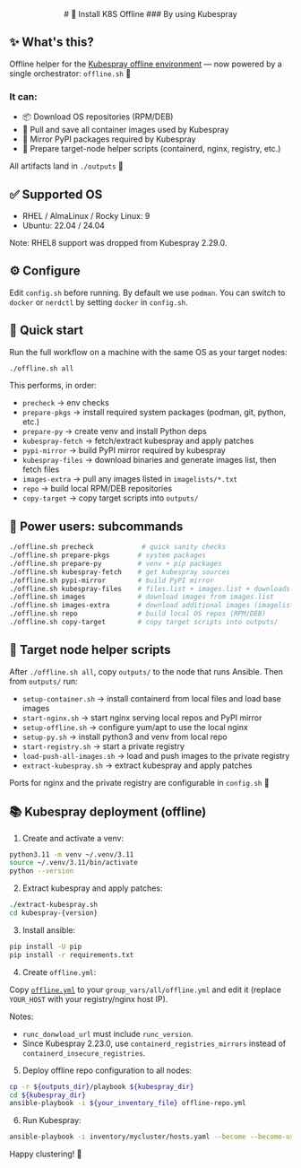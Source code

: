 <div align="center">
# 🚀 Install K8S Offline
### By using Kubespray
</div>

## ✨ What's this?
Offline helper for the [Kubespray offline environment](https://kubespray.io/#/docs/operations/offline-environment) — now powered by a single orchestrator: `offline.sh` 🧰

### It can:

- 📦 Download OS repositories (RPM/DEB)
- 🐳 Pull and save all container images used by Kubespray
- 🐍 Mirror PyPI packages required by Kubespray
- 🎯 Prepare target-node helper scripts (containerd, nginx, registry, etc.)

All artifacts land in `./outputs` 📁

## ✅ Supported OS

- RHEL / AlmaLinux / Rocky Linux: 9
- Ubuntu: 22.04 / 24.04

Note: RHEL8 support was dropped from Kubespray 2.29.0.

## ⚙️ Configure

Edit `config.sh` before running. By default we use `podman`. You can switch to `docker` or `nerdctl` by setting `docker` in `config.sh`.

## 🧪 Quick start

Run the full workflow on a machine with the same OS as your target nodes:

```bash
./offline.sh all
```

This performs, in order:

- `precheck` → env checks
- `prepare-pkgs` → install required system packages (podman, git, python, etc.)
- `prepare-py` → create venv and install Python deps
- `kubespray-fetch` → fetch/extract kubespray and apply patches
- `pypi-mirror` → build PyPI mirror required by kubespray
- `kubespray-files` → download binaries and generate images list, then fetch files
- `images-extra` → pull any images listed in `imagelists/*.txt`
- `repo` → build local RPM/DEB repositories
- `copy-target` → copy target scripts into `outputs/`

## 🔧 Power users: subcommands

```bash
./offline.sh precheck            # quick sanity checks
./offline.sh prepare-pkgs       # system packages
./offline.sh prepare-py         # venv + pip packages
./offline.sh kubespray-fetch    # get kubespray sources
./offline.sh pypi-mirror        # build PyPI mirror
./offline.sh kubespray-files    # files.list + images.list + downloads
./offline.sh images             # download images from images.list
./offline.sh images-extra       # download additional images (imagelists/*.txt)
./offline.sh repo               # build local OS repos (RPM/DEB)
./offline.sh copy-target        # copy target scripts into outputs/
```

## 🧩 Target node helper scripts

After `./offline.sh all`, copy `outputs/` to the node that runs Ansible. Then from `outputs/` run:

- `setup-container.sh` → install containerd from local files and load base images
- `start-nginx.sh` → start nginx serving local repos and PyPI mirror
- `setup-offline.sh` → configure yum/apt to use the local nginx
- `setup-py.sh` → install python3 and venv from local repo
- `start-registry.sh` → start a private registry
- `load-push-all-images.sh` → load and push images to the private registry
- `extract-kubespray.sh` → extract kubespray and apply patches

Ports for nginx and the private registry are configurable in `config.sh` 🔧

## 📚 Kubespray deployment (offline)

1) Create and activate a venv:

```bash
python3.11 -m venv ~/.venv/3.11
source ~/.venv/3.11/bin/activate
python --version
```

2) Extract kubespray and apply patches:

```bash
./extract-kubespray.sh
cd kubespray-{version}
```

3) Install ansible:

```bash
pip install -U pip
pip install -r requirements.txt
```

4) Create `offline.yml`:

Copy [`offline.yml`](./offline.yml) to your `group_vars/all/offline.yml` and edit it (replace `YOUR_HOST` with your registry/nginx host IP).

Notes:

- `runc_donwload_url` must include `runc_version`.
- Since Kubespray 2.23.0, use `containerd_registries_mirrors` instead of `containerd_insecure_registries`.

5) Deploy offline repo configuration to all nodes:

```bash
cp -r ${outputs_dir}/playbook ${kubespray_dir}
cd ${kubespray_dir}
ansible-playbook -i ${your_inventory_file} offline-repo.yml
```

6) Run Kubespray:

```bash
ansible-playbook -i inventory/mycluster/hosts.yaml --become --become-user=root cluster.yml
```

Happy clustering! 🌟
